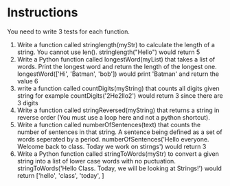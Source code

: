 

# Instructions  

You need to write 3 tests for each function.

1. Write a function called stringlength(myStr) to calculate the length of a string. You cannot use len(). stringlength("Hello") would return 5
2. Write a Python function called longestWord(myList) that takes a list of words. Print the longest word and return the length of the longest one. longestWord(['Hi', 'Batman', 'bob']) would print 'Batman' and return the value 6
3. write a function called countDigits(myString) that counts all digits given string for example countDigits('2He2llo2') would return 3 since there are 3 digits
4. Write a function called stringReversed(myString) that returns a string in reverse order (You must use a loop here and not a python shortcut).
5. Write a function called numberOfSentences(text) that counts the number of sentences in that string. A sentence being defined as a set of words seperated by a period. numberOfSentences('Hello everyone. Welcome back to class. Today we work on stirngs') would return 3
6. Write a Python function called stringToWords(myStr) to convert a given string into a list of lower case words with no puctuation. stringToWords('Hello Class. Today, we will be looking at Strings!') would return ['hello', 'class', 'today', ]
  
